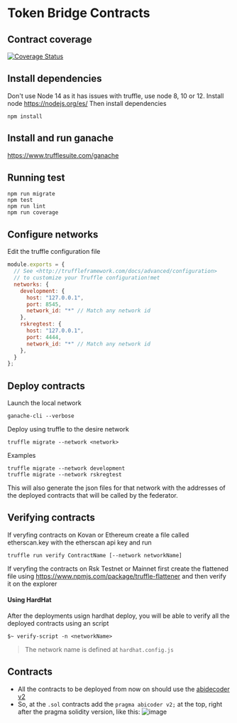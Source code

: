 # Token Bridge Contracts

## Contract coverage

[![Coverage Status](https://coveralls.io/repos/github/rsksmart/tokenbridge/badge.svg)](https://coveralls.io/github/rsksmart/tokenbridge)

## Install dependencies
Don't use Node 14 as it has issues with truffle, use node 8, 10 or 12.
Install node https://nodejs.org/es/
Then install dependencies
```
npm install
```

## Install and run ganache
https://www.trufflesuite.com/ganache


## Running test

```
npm run migrate
npm test
npm run lint
npm run coverage
```

## Configure networks

Edit the truffle configuration file

```js
module.exports = {
  // See <http://truffleframework.com/docs/advanced/configuration>
  // to customize your Truffle configuration!met
  networks: {
    development: {
      host: "127.0.0.1",
      port: 8545,
      network_id: "*" // Match any network id
    },
    rskregtest: {
      host: "127.0.0.1",
      port: 4444,
      network_id: "*" // Match any network id
    },
  }
};
```

## Deploy contracts

Launch the local network

```
ganache-cli --verbose
```

Deploy using truffle to the desire network
```
truffle migrate --network <network>
```

Examples
```
truffle migrate --network development
truffle migrate --network rskregtest
```

This will also generate the json files for that network with the addresses of the deployed contracts that will be called by the federator.


## Verifying contracts

If veryfing contracts on Kovan or Ethereum create a file called etherscan.key with the etherscan api key and run
```
truffle run verify ContractName [--network networkName]
```

If veryfing the contracts on Rsk Testnet or Mainnet first create the flattened file using
https://www.npmjs.com/package/truffle-flattener
and then verify it on the explorer

#### Using HardHat

After the deployments usign hardhat deploy, you will be able to verify all the deployed contracts using an script
```shell
$~ verify-script -n <networkName>
```
> The network name is defined at `hardhat.config.js`

## Contracts

- All the contracts to be deployed from now on should use the [abidecoder v2](https://docs.soliditylang.org/en/v0.8.0/080-breaking-changes.html)
- So, at the `.sol` contracts add the `pragma abicoder v2;` at the top, right after the pragma solidity version, like this:
![image](https://user-images.githubusercontent.com/17556614/132871251-29416b98-a6f4-4384-b70a-956e9d1bdf29.png)

